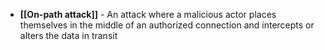 - **[[On-path attack]]** - An attack where a malicious actor places themselves in the middle of an authorized connection and intercepts or alters the data in transit